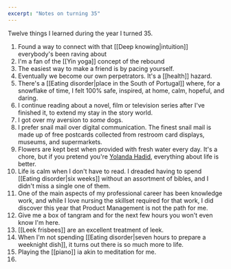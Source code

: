 ```yaml
---
excerpt: "Notes on turning 35"
---
```

Twelve things I learned during the year I turned 35. 

1. Found a way to connect with that [[Deep knowing|intuition]] everybody's been raving about 
2. I'm a fan of the [[Yin yoga]] concept of the rebound
3. The easiest way to make a friend is by pacing yourself. 
4. Eventually we become our own perpetrators. It's a [[health]] hazard.
5. There's a [[Eating disorder|place in the South of Portugal]] where, for a snowflake of time, I felt 100% safe, inspired, at home, calm, hopeful, and daring.
6. I continue reading about a novel, film or television series after I've finished it, to extend my stay in the story world.
7. I got over my aversion to *some* dogs.
8. I prefer snail mail over digital communication. The finest snail mail is made up of free postcards collected from restroom card displays, museums, and supermarkets.
9. Flowers are kept best when provided with fresh water every day. It's a chore, but if you pretend you're [Yolanda Hadid](https://letmegooglethat.com/?q=Yolanda+Hadid+flowers), everything about life is better.
10. Life is calm when I don't have to read. I dreaded having to spend [[Eating disorder|six weeks]] without an assortment of bibles, and I didn't miss a single one of them.
11. One of the main aspects of my professional career has been knowledge work, and while I love nursing the skillset required for that work, I did discover this year that Product Management is not the path for me.
12. Give me a box of tangram and for the next few hours you won't even know I'm here.
13. [[Leek frisbees]] are an excellent treatment of leek.
14. When I'm not spending [[Eating disorder|seven hours to prepare a weeknight dish]], it turns out there is so much more to life.
15. Playing the [[piano]] ia akin to meditation for me.
16. 
